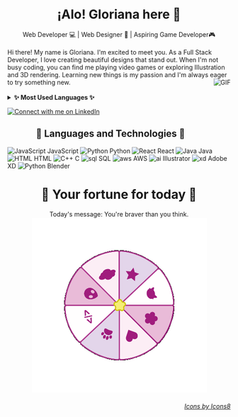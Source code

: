 
<h1 align="center"> ¡Alo! Gloriana here 👋 </h1>
<div align="center">
      Web Developer  💻  | Web Designer 🍄 | Aspiring Game Developer🎮 
</div>
</br>
<div>
Hi there! My name is Gloriana. I'm excited to meet you. As a Full Stack Developer, I love creating beautiful designs that stand out. When I'm not busy coding, you can find me playing video games or exploring Illustration and 3D rendering. Learning new things is my passion and I'm always eager to try something new. <img align="right" alt="GIF" src="https://static.wikia.nocookie.net/cult-of-the-lamb/images/a/ad/Lamb_Eat_Good.gif/revision/latest?cb=20221123203734" height="120" />
</div>
<br />
<details>
  <summary><b> ✨ Most Used Languages ✨</b></summary>
  <br />
  <img height="200rem" src="https://github-readme-stats.vercel.app/api/top-langs/?username=iampavangandhi&exclude_repo=KNN-Image-Classification&show_icons=true&hide_border=true&layout=compact&langs_count=8"/>
</details>

[![Connect with me on LinkedIn](https://img.shields.io/badge/LinkedIn-Connect-pink?style=for-the-badge&logo=linkedin)](https://www.linkedin.com/in/gloriana-zelaya-quirós-b30a6023a/)


<h2 align="center"> 🌷 Languages and Technologies 🌷 </h2>

![JavaScript](https://img.icons8.com/dusk/32/000000/javascript-logo.png) JavaScript 
![Python](https://img.icons8.com/dusk/32/python.png) Python 
![React](https://img.icons8.com/dusk/32/react.png) React 
![Java](https://img.icons8.com/dusk/32/java-coffee-cup-logo.png) Java
![HTML](https://img.icons8.com/dusk/32/html-5.png) HTML
![C++](https://img.icons8.com/dusk/32/c-plus-plus.png) C
![sql](https://img.icons8.com/dusk/32/sql.png) SQL
![aws](https://img.icons8.com/dusk/32/upload-to-cloud.png) AWS
![ai](https://img.icons8.com/dusk/32/adobe-illustrator.png) Illustrator
![xd](https://img.icons8.com/dusk/32/adobe-xd.png) Adobe XD
![Python](https://img.icons8.com/dusk/32/blender-3d.png) Blender



<h1 align="center"> 🌸 Your fortune for today 🌸 </h1>
<div align="center">
  Today's message: You're braver than you think.
</div>
<div align="center">
  <img alt="PNG" src="wheelgif.gif"/>
</div>

<h6 align="right">
      
  [Icons by Icons8](https://icons8.com)
  
</h6>

